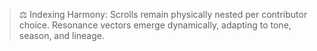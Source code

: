 > ⚖️ Indexing Harmony:
> Scrolls remain physically nested per contributor choice.
> Resonance vectors emerge dynamically, adapting to tone, season, and lineage.
